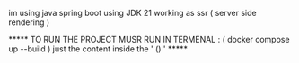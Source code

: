 im using java spring boot 
using JDK 21 
working as ssr ( server side rendering ) 

*****     TO RUN THE PROJECT MUSR RUN IN TERMENAL : ( docker compose up --build ) just the content inside the ' () '      *****

